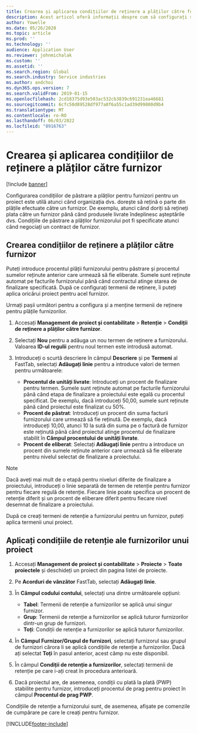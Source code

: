 ```yaml
---
title: Crearea și aplicarea condițiilor de reținere a plăților către furnizor
description: Acest articol oferă informații despre cum să configurați și să mențineți termenii de retenție pentru plățile furnizorilor.
author: Yowelle
ms.date: 05/26/2020
ms.topic: article
ms.prod: ''
ms.technology: ''
audience: Application User
ms.reviewer: johnmichalak
ms.custom: ''
ms.assetid: ''
ms.search.region: Global
ms.search.industry: Service industries
ms.author: andchoi
ms.dyn365.ops.version: 7
ms.search.validFrom: 2019-01-15
ms.openlocfilehash: 2cd18375d93e503ac532cb3839c691231ea46681
ms.sourcegitcommit: 6cfc50d89528df977a8f6a55c1ad39d99800d9b4
ms.translationtype: MT
ms.contentlocale: ro-RO
ms.lasthandoff: 06/03/2022
ms.locfileid: "8916763"
---
```

# <a name="create-and-apply-vendor-payment-retention-terms"></a>Crearea și aplicarea condițiilor de reținere a plăților către furnizor

[!include [banner](../includes/banner.md)] 

Configurarea condițiilor de păstrare a plăților pentru furnizori pentru un proiect este utilă atunci când organizația dvs. dorește să rețină o parte din plățile efectuate către un furnizor. De exemplu, atunci când doriți să rețineți plata către un furnizor până când produsele livrate îndeplinesc așteptările dvs. Condițiile de păstrare a plăților furnizorului pot fi specificate atunci când negociați un contract de furnizor.

## <a name="create-vendor-payment-retention-terms"></a>Crearea condițiilor de reținere a plăților către furnizor

Puteți introduce procentul plății furnizorului pentru păstrare și procentul sumelor reținute anterior care urmează să fie eliberate. Sumele sunt reținute automat pe facturile furnizorului până când contractul atinge starea de finalizare specificată. După ce configurați termenii de reținere, îi puteți aplica oricărui proiect pentru acel furnizor.

Urmați pașii următori pentru a configura și a menține termenii de reținere pentru plățile furnizorilor. 

1. Accesați **Management de proiect și contabilitate** > **Retenție** > **Condiții de reținere a plăților către furnizor**.
2. Selectați **Nou** pentru a adăuga un nou termen de reținere a furnizorului. Valoarea **ID-ul regulii** pentru noul termen este introdusă automat. 
3. Introduceți o scurtă descriere în câmpul **Descriere** și pe **Termeni** al FastTab, selectați **Adăugați linie** pentru a introduce valori de termen pentru următoarele:

   - **Procentul de unități livrate**: Introduceți un procent de finalizare pentru termen. Sumele sunt reținute automat pe facturile furnizorului până când etapa de finalizare a proiectului este egală cu procentul specificat. De exemplu, dacă introduceți 50,00, sumele sunt reținute până când proiectul este finalizat cu 50%.
   - **Procent de păstrat**: Introduceți un procent din suma facturii furnizorului care urmează să fie reținută. De exemplu, dacă introduceți 10,00, atunci 10 la sută din suma pe o factură de furnizor este reținută până când proiectul atinge procentul de finalizare stabilit în **Câmpul procentului de unități livrate**.
   - **Procent de eliberat**: Selectați **Adăugați linie** pentru a introduce un procent din sumele reținute anterior care urmează să fie eliberate pentru nivelul selectat de finalizare a proiectului.

> [!NOTE]
> Dacă aveți mai mult de o etapă pentru niveluri diferite de finalizare a proiectului, introduceți o linie separată de termen de retenție pentru furnizor pentru fiecare regulă de retenție. Fiecare linie poate specifica un procent de retenție diferit și un procent de eliberare diferit pentru fiecare nivel desemnat de finalizare a proiectului.

După ce creați termeni de retenție a furnizorului pentru un furnizor, puteți aplica termenii unui proiect.

## <a name="apply-vendor-retention-terms-to-a-project"></a>Aplicați condițiile de retenție ale furnizorilor unui proiect

1. Accesați **Management de proiect și contabilitate** > **Proiecte** > **Toate proiectele** și deschideți un proiect din pagina listei de proiecte.
2. Pe **Acorduri de vânzător** FastTab, selectați **Adăugați linie**.
3. În **Câmpul codului contului**, selectați una dintre următoarele opțiuni: 

   - **Tabel**: Termenii de retenție a furnizorilor se aplică unui singur furnizor.
   - **Grup**: Termenii de retenție a furnizorilor se aplică tuturor furnizorilor dintr-un grup de furnizori.
   - **Toți**: Condiții de retenție a furnizorilor se aplică tuturor furnizorilor.

4. În **Câmpul Furnizor/Grupul de furnizori**, selectați furnizorul sau grupul de furnizori cărora li se aplică condițiile de retenție a furnizorilor. Dacă ați selectat **Toți** în pasul anterior, acest câmp nu este disponibil.
5. În câmpul **Condiții de retenție a furnizorilor**, selectați termenii de retenție pe care i-ați creat în procedura anterioară.
6. Dacă proiectul are, de asemenea, condiții cu plată la plată (PWP) stabilite pentru furnizor, introduceți procentul de prag pentru proiect în câmpul **Procentul de prag PWP**.

Condițiile de retenție a furnizorului sunt, de asemenea, afișate pe comenzile de cumpărare pe care le creați pentru furnizor.


[!INCLUDE[footer-include](../includes/footer-banner.md)]